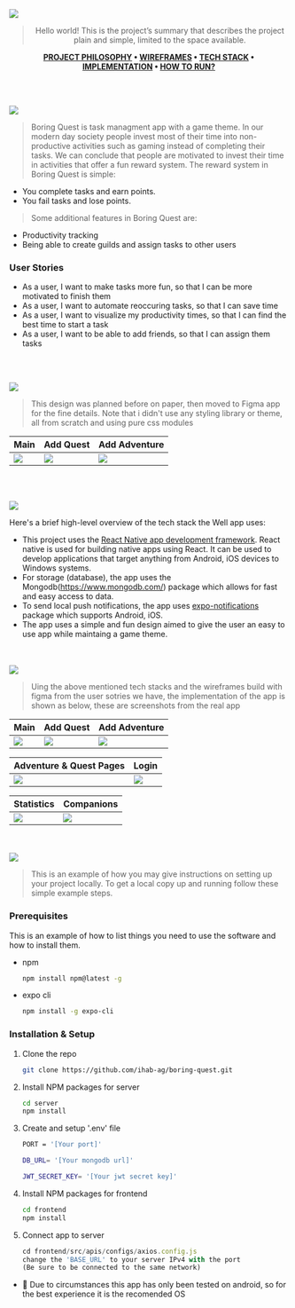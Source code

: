 <img src="./readme/title1.svg"/>

<div align="center">

> Hello world! This is the project’s summary that describes the project plain and simple, limited to the space available. 

**[PROJECT PHILOSOPHY](https://github.com/ihab-ag/boring-quest#-project-philosophy) • [WIREFRAMES](https://github.com/ihab-ag/boring-quest#-wireframes) • [TECH STACK](https://github.com/ihab-ag/boring-quest#-tech-stack) • [IMPLEMENTATION](https://github.com/ihab-ag/boring-quest#-impplementation) • [HOW TO RUN?](https://github.com/ihab-ag/boring-quest#-how-to-run)**

</div>

<br><br>


<img src="./readme/title2.svg"/>

> Boring Quest is task managment app with a game theme. In our modern day society people invest most of their time into non-productive activities such as gaming instead of completing their tasks. We can conclude that people are motivated to invest their time in activities that offer a fun reward system.
> The reward system in Boring Quest is simple:
   - You complete tasks and earn points.
   - You fail tasks and lose points.
> Some additional features in Boring Quest are:
   - Productivity tracking
   - Being able to create guilds and assign tasks to other users
   
### User Stories
- As a user, I want to make tasks more fun, so that I can be more motivated to finish them
- As a user, I want to automate reoccuring tasks, so that I can save time
- As a user, I want to visualize my productivity times, so that I can find the best time to start a task
- As a user, I want to be able to add friends, so that I can assign them tasks

<br><br>

<img src="./readme/title3.svg"/>

> This design was planned before on paper, then moved to Figma app for the fine details.
Note that i didn't use any styling library or theme, all from scratch and using pure css modules

| Main  | Add Quest | Add Adventure  |
| -----------------| ----- | ----- |
| <img src='./readme/quests.png'/> | <img src='./readme/quest.png'> | <img src='./readme/adventure.png'> |

<br><br>

<img src="./readme/title4.svg"/>

Here's a brief high-level overview of the tech stack the Well app uses:

- This project uses the [React Native app development framework](https://reactnative.dev/). React native is used for building native apps using React. It can be used to develop applications that target anything from Android, iOS devices to Windows systems.
- For storage (database), the app uses the Mongodb(https://www.mongodb.com/) package which allows for fast and easy access to data.
- To send local push notifications, the app uses [expo-notifications](https://docs.expo.dev/versions/latest/sdk/notifications) package which supports Android, iOS.
- The app uses a simple and fun design aimed to give the user an easy to use app while maintaing a game theme.



<br><br>
<img src="./readme/title5.svg"/>

> Uing the above mentioned tech stacks and the wireframes build with figma from the user sotries we have, the implementation of the app is shown as below, these are screenshots from the real app

| Main  | Add Quest | Add Adventure  |
| -----------------| ----- | ----- |
| <img src='./readme/quests_imp.gif'/> | <img src='./readme/quest_imp.jpg'> | <img src='./readme/adventure_imp.jpg'> |

| Adventure & Quest Pages  | Login |
| -----------------| ----- |
| <img src='./readme/adventure-quest_imp.gif'/> | <img src='./readme/login_imp.gif'> |

| Statistics  | Companions |
| -----------------| ----- |
| <img src='./readme/stats_imp.gif'/> | <img src='./readme/companions_imp.gif'> |

<br><br>
<img src="./readme/title6.svg"/>


> This is an example of how you may give instructions on setting up your project locally.
To get a local copy up and running follow these simple example steps.

### Prerequisites

This is an example of how to list things you need to use the software and how to install them.
* npm
  ```sh
  npm install npm@latest -g
  ```

* expo cli
  ```sh
  npm install -g expo-cli
  ```

### Installation & Setup

1. Clone the repo
   ```sh
   git clone https://github.com/ihab-ag/boring-quest.git
   ```
2. Install NPM packages for server
   ```sh
   cd server
   npm install
   ```
3. Create and setup '.env' file
   ```sh
   PORT = '[Your port]'

   DB_URL= '[Your mongodb url]'

   JWT_SECRET_KEY= '[Your jwt secret key]'
   ```
4. Install NPM packages for frontend
   ```sh
   cd frontend
   npm install
   ```
5. Connect app to server
   ```js
   cd frontend/src/apis/configs/axios.config.js
   change the 'BASE_URL' to your server IPv4 with the port
   (Be sure to be connected to the same network) 
   ```
- 🚨 Due to circumstances this app has only been tested on android, so for the best experience it is the recomended OS
